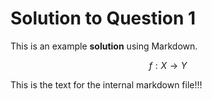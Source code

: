 # Solution to Question 1

This is an example **solution** using Markdown.

$$ f: X \to Y $$

<div id="in-md">
    This is the text for the internal markdown file!!!
    <script type="text/tikz">
        \begin{tikzpicture}
            \draw (0,0) circle (1in);
        \end{tikzpicture}
    </script>
<div>

